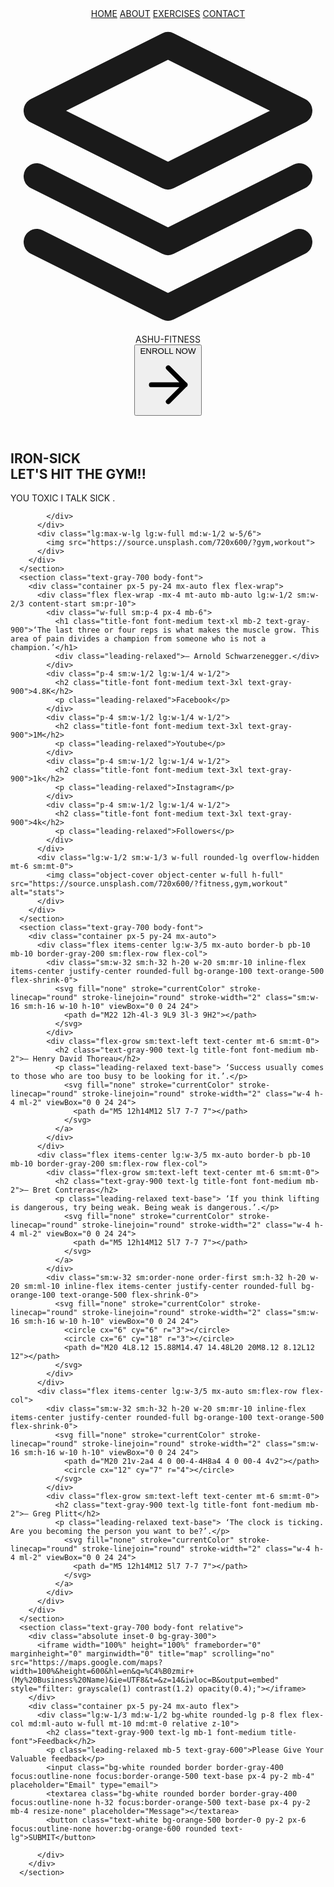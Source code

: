 <!DOCTYPE html>
<html lang="en">
<head>
    <meta charset="UTF-8">
    <meta name="viewport" content="width=device-width, initial-scale=1.0">
    <link href="https://unpkg.com/tailwindcss@^1.0/dist/tailwind.min.css" rel="stylesheet">
    <title>ASHU FITNESS</title>
</head>
<body>
    <header class="text-gray-700 body-font">
        <div class="container mx-auto flex flex-wrap p-5 flex-col md:flex-row items-center">
          <nav class="flex lg:w-2/5 flex-wrap items-center text-base md:ml-auto">
            <a href="/"class="mr-5 hover:text-gray-900">HOME</a>
            <a href="/"class="mr-5 hover:text-gray-900">ABOUT</a>
            <a href="/"class="mr-5 hover:text-gray-900">EXERCISES</a>
            <a href="/"class="hover:text-gray-900">CONTACT</a>
          </nav>
          <a class="flex order-first lg:order-none lg:w-1/5 title-font font-medium items-center text-gray-900 lg:items-center lg:justify-center mb-4 md:mb-0">
            <svg xmlns="http://www.w3.org/2000/svg" fill="none" stroke="currentColor" stroke-linecap="round" stroke-linejoin="round" stroke-width="2" class="w-10 h-10 text-white p-2 bg-orange-500 rounded-full" viewBox="0 0 24 24">
              <path d="M12 2L2 7l10 5 10-5-10-5zM2 17l10 5 10-5M2 12l10 5 10-5"></path>
            </svg>
            <span class="ml-3 text-xl">ASHU-FITNESS</span>
          </a>
          <div class="lg:w-2/5 inline-flex lg:justify-end ml-5 lg:ml-0">
            <button class="inline-flex items-center bg-gray-200 border-0 py-1 px-3 focus:outline-none hover:bg-gray-300 rounded text-base mt-4 md:mt-0">ENROLL NOW
              <svg fill="none" stroke="currentColor" stroke-linecap="round" stroke-linejoin="round" stroke-width="2" class="w-4 h-4 ml-1" viewBox="0 0 24 24">
                <path d="M5 12h14M12 5l7 7-7 7"></path>
              </svg>
            </button>
          </div>
        </div>
      </header>
      <section class="text-gray-700 body-font">
        <div class="container mx-auto flex px-5 py-24 md:flex-row flex-col items-center">
          <div class="lg:flex-grow md:w-1/2 lg:pr-24 md:pr-16 flex flex-col md:items-start md:text-left mb-16 md:mb-0 items-center text-center">
            <h1 class="title-font sm:text-4xl text-3xl mb-4 font-medium text-gray-900">IRON-SICK
              <br class="hidden lg:inline-block">LET'S HIT THE GYM!!
            </h1>
            <p class="mb-8 leading-relaxed">YOU TOXIC  I TALK SICK .</p>
            <div class="flex justify-center">

            </div>
          </div>
          <div class="lg:max-w-lg lg:w-full md:w-1/2 w-5/6">
            <img src="https://source.unsplash.com/720x600/?gym,workout">
          </div>
        </div>
      </section>
      <section class="text-gray-700 body-font">
        <div class="container px-5 py-24 mx-auto flex flex-wrap">
          <div class="flex flex-wrap -mx-4 mt-auto mb-auto lg:w-1/2 sm:w-2/3 content-start sm:pr-10">
            <div class="w-full sm:p-4 px-4 mb-6">
              <h1 class="title-font font-medium text-xl mb-2 text-gray-900">‘The last three or four reps is what makes the muscle grow. This area of pain divides a champion from someone who is not a champion.’</h1>
              <div class="leading-relaxed">— Arnold Schwarzenegger.</div>
            </div>
            <div class="p-4 sm:w-1/2 lg:w-1/4 w-1/2">
              <h2 class="title-font font-medium text-3xl text-gray-900">4.8K</h2>
              <p class="leading-relaxed">Facebook</p>
            </div>
            <div class="p-4 sm:w-1/2 lg:w-1/4 w-1/2">
              <h2 class="title-font font-medium text-3xl text-gray-900">1M</h2>
              <p class="leading-relaxed">Youtube</p>
            </div>
            <div class="p-4 sm:w-1/2 lg:w-1/4 w-1/2">
              <h2 class="title-font font-medium text-3xl text-gray-900">1k</h2>
              <p class="leading-relaxed">Instagram</p>
            </div>
            <div class="p-4 sm:w-1/2 lg:w-1/4 w-1/2">
              <h2 class="title-font font-medium text-3xl text-gray-900">4k</h2>
              <p class="leading-relaxed">Followers</p>
            </div>
          </div>
          <div class="lg:w-1/2 sm:w-1/3 w-full rounded-lg overflow-hidden mt-6 sm:mt-0">
            <img class="object-cover object-center w-full h-full" src="https://source.unsplash.com/720x600/?fitness,gym,workout" alt="stats">
          </div>
        </div>
      </section>
      <section class="text-gray-700 body-font">
        <div class="container px-5 py-24 mx-auto">
          <div class="flex items-center lg:w-3/5 mx-auto border-b pb-10 mb-10 border-gray-200 sm:flex-row flex-col">
            <div class="sm:w-32 sm:h-32 h-20 w-20 sm:mr-10 inline-flex items-center justify-center rounded-full bg-orange-100 text-orange-500 flex-shrink-0">
              <svg fill="none" stroke="currentColor" stroke-linecap="round" stroke-linejoin="round" stroke-width="2" class="sm:w-16 sm:h-16 w-10 h-10" viewBox="0 0 24 24">
                <path d="M22 12h-4l-3 9L9 3l-3 9H2"></path>
              </svg>
            </div>
            <div class="flex-grow sm:text-left text-center mt-6 sm:mt-0">
              <h2 class="text-gray-900 text-lg title-font font-medium mb-2">— Henry David Thoreau</h2>
              <p class="leading-relaxed text-base"> ‘Success usually comes to those who are too busy to be looking for it.’.</p>
                <svg fill="none" stroke="currentColor" stroke-linecap="round" stroke-linejoin="round" stroke-width="2" class="w-4 h-4 ml-2" viewBox="0 0 24 24">
                  <path d="M5 12h14M12 5l7 7-7 7"></path>
                </svg>
              </a>
            </div>
          </div>
          <div class="flex items-center lg:w-3/5 mx-auto border-b pb-10 mb-10 border-gray-200 sm:flex-row flex-col">
            <div class="flex-grow sm:text-left text-center mt-6 sm:mt-0">
              <h2 class="text-gray-900 text-lg title-font font-medium mb-2">— Bret Contreras</h2>
              <p class="leading-relaxed text-base"> ‘If you think lifting is dangerous, try being weak. Being weak is dangerous.’.</p>
                <svg fill="none" stroke="currentColor" stroke-linecap="round" stroke-linejoin="round" stroke-width="2" class="w-4 h-4 ml-2" viewBox="0 0 24 24">
                  <path d="M5 12h14M12 5l7 7-7 7"></path>
                </svg>
              </a>
            </div>
            <div class="sm:w-32 sm:order-none order-first sm:h-32 h-20 w-20 sm:ml-10 inline-flex items-center justify-center rounded-full bg-orange-100 text-orange-500 flex-shrink-0">
              <svg fill="none" stroke="currentColor" stroke-linecap="round" stroke-linejoin="round" stroke-width="2" class="sm:w-16 sm:h-16 w-10 h-10" viewBox="0 0 24 24">
                <circle cx="6" cy="6" r="3"></circle>
                <circle cx="6" cy="18" r="3"></circle>
                <path d="M20 4L8.12 15.88M14.47 14.48L20 20M8.12 8.12L12 12"></path>
              </svg>
            </div>
          </div>
          <div class="flex items-center lg:w-3/5 mx-auto sm:flex-row flex-col">
            <div class="sm:w-32 sm:h-32 h-20 w-20 sm:mr-10 inline-flex items-center justify-center rounded-full bg-orange-100 text-orange-500 flex-shrink-0">
              <svg fill="none" stroke="currentColor" stroke-linecap="round" stroke-linejoin="round" stroke-width="2" class="sm:w-16 sm:h-16 w-10 h-10" viewBox="0 0 24 24">
                <path d="M20 21v-2a4 4 0 00-4-4H8a4 4 0 00-4 4v2"></path>
                <circle cx="12" cy="7" r="4"></circle>
              </svg>
            </div>
            <div class="flex-grow sm:text-left text-center mt-6 sm:mt-0">
              <h2 class="text-gray-900 text-lg title-font font-medium mb-2">— Greg Plitt</h2>
              <p class="leading-relaxed text-base"> ‘The clock is ticking. Are you becoming the person you want to be?’.</p>
                <svg fill="none" stroke="currentColor" stroke-linecap="round" stroke-linejoin="round" stroke-width="2" class="w-4 h-4 ml-2" viewBox="0 0 24 24">
                  <path d="M5 12h14M12 5l7 7-7 7"></path>
                </svg>
              </a>
            </div>
          </div>
        </div>
      </section>
      <section class="text-gray-700 body-font relative">
        <div class="absolute inset-0 bg-gray-300">
          <iframe width="100%" height="100%" frameborder="0" marginheight="0" marginwidth="0" title="map" scrolling="no" src="https://maps.google.com/maps?width=100%&height=600&hl=en&q=%C4%B0zmir+(My%20Business%20Name)&ie=UTF8&t=&z=14&iwloc=B&output=embed" style="filter: grayscale(1) contrast(1.2) opacity(0.4);"></iframe>
        </div>
        <div class="container px-5 py-24 mx-auto flex">
          <div class="lg:w-1/3 md:w-1/2 bg-white rounded-lg p-8 flex flex-col md:ml-auto w-full mt-10 md:mt-0 relative z-10">
            <h2 class="text-gray-900 text-lg mb-1 font-medium title-font">Feedback</h2>
            <p class="leading-relaxed mb-5 text-gray-600">Please Give Your Valuable feedback</p>
            <input class="bg-white rounded border border-gray-400 focus:outline-none focus:border-orange-500 text-base px-4 py-2 mb-4" placeholder="Email" type="email">
            <textarea class="bg-white rounded border border-gray-400 focus:outline-none h-32 focus:border-orange-500 text-base px-4 py-2 mb-4 resize-none" placeholder="Message"></textarea>
            <button class="text-white bg-orange-500 border-0 py-2 px-6 focus:outline-none hover:bg-orange-600 rounded text-lg">SUBMIT</button>
            
          </div>
        </div>
      </section>                      
</body>
</html>
